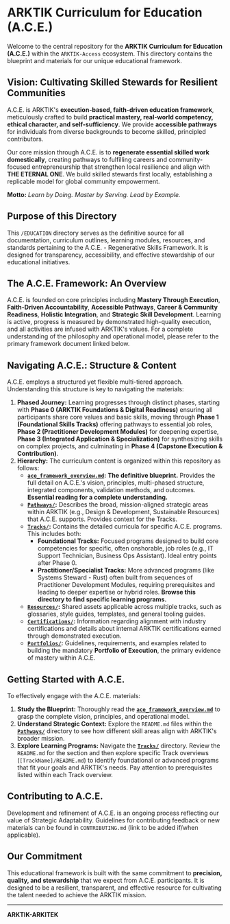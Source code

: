 # ARKTIK Curriculum for Education (A.C.E.)

Welcome to the central repository for the **ARKTIK Curriculum for Education (A.C.E.)** within the `ARKTIK-Access` ecosystem. This directory contains the blueprint and materials for our unique educational framework.

## Vision: Cultivating Skilled Stewards for Resilient Communities

A.C.E. is ARKTIK's **execution-based, faith-driven education framework**, meticulously crafted to build **practical mastery, real-world competency, ethical character, and self-sufficiency**. We provide **accessible pathways** for individuals from diverse backgrounds to become skilled, principled contributors.

Our core mission through A.C.E. is to **regenerate essential skilled work domestically**, creating pathways to fulfilling careers and community-focused entrepreneurship that strengthen local resilience and align with **THE ETERNAL ONE**. We build skilled stewards first locally, establishing a replicable model for global community empowerment.

**Motto:** _Learn by Doing. Master by Serving. Lead by Example._

## Purpose of this Directory

This `/EDUCATION` directory serves as the definitive source for all documentation, curriculum outlines, learning modules, resources, and standards pertaining to the A.C.E. - Regenerative Skills Framework. It is designed for transparency, accessibility, and effective stewardship of our educational initiatives.

## The A.C.E. Framework: An Overview

A.C.E. is founded on core principles including **Mastery Through Execution**, **Faith-Driven Accountability**, **Accessible Pathways**, **Career & Community Readiness**, **Holistic Integration**, and **Strategic Skill Development**. Learning is active, progress is measured by demonstrated high-quality execution, and all activities are infused with ARKTIK's values. For a complete understanding of the philosophy and operational model, please refer to the primary framework document linked below.

## Navigating A.C.E.: Structure & Content

A.C.E. employs a structured yet flexible multi-tiered approach. Understanding this structure is key to navigating the materials:

1.  **Phased Journey:** Learning progresses through distinct phases, starting with **Phase 0 (ARKTIK Foundations & Digital Readiness)** ensuring all participants share core values and basic skills, moving through **Phase 1 (Foundational Skills Tracks)** offering pathways to essential job roles, **Phase 2 (Practitioner Development Modules)** for deepening expertise, **Phase 3 (Integrated Application & Specialization)** for synthesizing skills on complex projects, and culminating in **Phase 4 (Capstone Execution & Contribution)**.
2.  **Hierarchy:** The curriculum content is organized within this repository as follows:
    *   **[`ace_framework_overview.md`](./ace_framework_overview.md):** **The definitive blueprint.** Provides the full detail on A.C.E.'s vision, principles, multi-phased structure, integrated components, validation methods, and outcomes. **Essential reading for a complete understanding.**
    *   **[`Pathways/`](./Pathways/):** Describes the broad, mission-aligned strategic areas within ARKTIK (e.g., Design & Development, Sustainable Resources) that A.C.E. supports. Provides context for the Tracks.
    *   **[`Tracks/`](./Tracks/):** Contains the detailed curricula for specific A.C.E. programs. This includes both:
        *   **Foundational Tracks:** Focused programs designed to build core competencies for specific, often onshorable, job roles (e.g., IT Support Technician, Business Ops Assistant). Ideal entry points after Phase 0.
        *   **Practitioner/Specialist Tracks:** More advanced programs (like Systems Steward - Rust) often built from sequences of Practitioner Development Modules, requiring prerequisites and leading to deeper expertise or hybrid roles. **Browse this directory to find specific learning programs.**
    *   **[`Resources/`](./Resources/):** Shared assets applicable across multiple tracks, such as glossaries, style guides, templates, and general tooling guides.
    *   **[`Certifications/`](./Certifications/):** Information regarding alignment with industry certifications and details about internal ARKTIK certifications earned through demonstrated execution.
    *   **[`Portfolios/`](./Portfolios/):** Guidelines, requirements, and examples related to building the mandatory **Portfolio of Execution**, the primary evidence of mastery within A.C.E.

## Getting Started with A.C.E.

To effectively engage with the A.C.E. materials:

1.  **Study the Blueprint:** Thoroughly read the **[`ace_framework_overview.md`](./ace_framework_overview.md)** to grasp the complete vision, principles, and operational model.
2.  **Understand Strategic Context:** Explore the `README.md` files within the **[`Pathways/`](./Pathways/)** directory to see how different skill areas align with ARKTIK's broader mission.
3.  **Explore Learning Programs:** Navigate the **[`Tracks/`](./Tracks/)** directory. Review the `README.md` for the section and then explore specific Track overviews (`[TrackName]/README.md`) to identify foundational or advanced programs that fit your goals and ARKTIK's needs. Pay attention to prerequisites listed within each Track overview.

## Contributing to A.C.E.

Development and refinement of A.C.E. is an ongoing process reflecting our value of Strategic Adaptability. Guidelines for contributing feedback or new materials can be found in `CONTRIBUTING.md` (link to be added if/when applicable).

## Our Commitment

This educational framework is built with the same commitment to **precision, quality, and stewardship** that we expect from A.C.E. participants. It is designed to be a resilient, transparent, and effective resource for cultivating the talent needed to achieve the ARKTIK mission.

---
**ARKTIK-ARKITEK**
